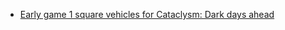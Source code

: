 * [Early game 1 square vehicles for Cataclysm: Dark days ahead](https://github.com/ampersand55/cddamisc/wiki/Early-game-1-square-vehicles-for-Cataclysm:-Dark-days-ahead)
